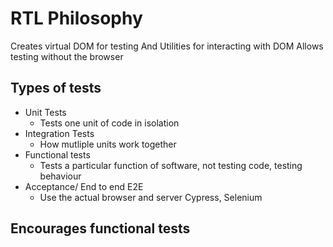 # RTL Philosophy

Creates virtual DOM for testing
And Utilities for interacting with DOM
Allows testing without the browser

## Types of tests
- Unit Tests
    - Tests one unit of code in isolation
- Integration Tests
    - How mutliple units work together
- Functional tests
    - Tests a particular function of software, not testing code, testing behaviour
- Acceptance/ End to end E2E 
    -    Use the actual browser and server Cypress, Selenium
    
## Encourages functional tests


